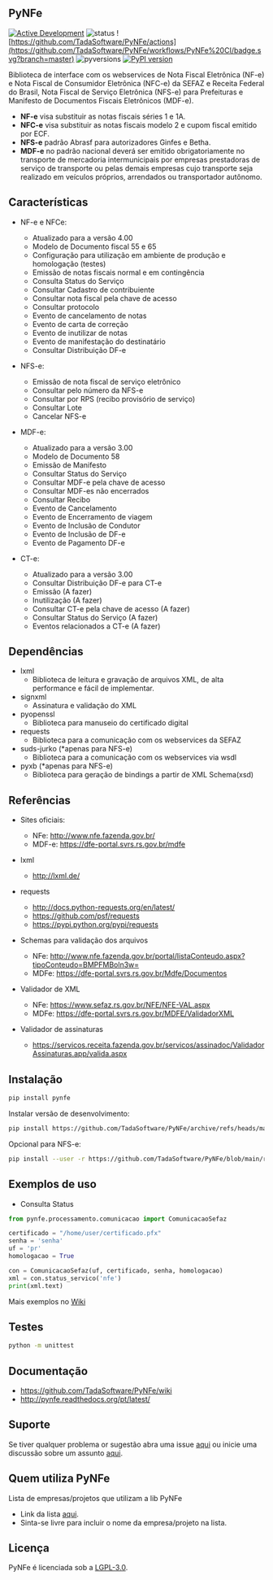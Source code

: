 ## PyNFe

[![Active Development](https://img.shields.io/badge/Maintenance%20Level-Actively%20Developed-brightgreen.svg)](https://gist.github.com/cheerfulstoic/d107229326a01ff0f333a1d3476e068d)
![status](https://img.shields.io/badge/status-stable-green.svg) ![https://github.com/TadaSoftware/PyNFe/actions](https://github.com/TadaSoftware/PyNFe/workflows/PyNFe%20CI/badge.svg?branch=master) ![pyversions](https://img.shields.io/badge/python-3.6%20%7C%203.7%20%7C%203.8%20%7C%203.9%20%7C%203.10%20%7C%203.11-blue)
[![PyPI version](https://badge.fury.io/py/pynfe.svg)](https://badge.fury.io/py/pynfe)


Biblioteca de interface com os webservices de Nota Fiscal Eletrônica (NF-e) e Nota Fiscal de Consumidor Eletrônica (NFC-e) da SEFAZ e Receita Federal do Brasil, Nota Fiscal de Serviço Eletrônica (NFS-e) para Prefeituras e Manifesto de Documentos Fiscais Eletrônicos (MDF-e).

- **NF-e** visa substituir as notas fiscais séries 1 e 1A.
- **NFC-e** visa substituir as notas fiscais modelo 2 e cupom fiscal emitido por ECF.
- **NFS-e** padrão Abrasf para autorizadores Ginfes e Betha.
- **MDF-e** no padrão nacional deverá ser emitido obrigatoriamente no transporte de mercadoria intermunicipais por empresas prestadoras de serviço de transporte ou pelas demais empresas cujo transporte seja realizado em veículos próprios, arrendados ou transportador autônomo.


Características
------------

* NF-e e NFCe:
    * Atualizado para a versão 4.00
    * Modelo de Documento fiscal 55 e 65
    * Configuração para utilização em ambiente de produção e homologação (testes)
    * Emissão de notas fiscais normal e em contingência
    * Consulta Status do Serviço
    * Consultar Cadastro de contribuiente
    * Consultar nota fiscal pela chave de acesso
    * Consultar protocolo
    * Evento de cancelamento de notas
    * Evento de carta de correção
    * Evento de inutilizar de notas
    * Evento de manifestação do destinatário
    * Consultar Distribuição DF-e

* NFS-e:
    * Emissão de nota fiscal de serviço eletrônico
    * Consultar pelo número da NFS-e
    * Consultar por RPS (recibo provisório de serviço)
    * Consultar Lote
    * Cancelar NFS-e

* MDF-e:
    * Atualizado para a versão 3.00
    * Modelo de Documento 58
    * Emissão de Manifesto
    * Consultar Status do Serviço
    * Consultar MDF-e pela chave de acesso
    * Consultar MDF-es não encerrados
    * Consultar Recibo
    * Evento de Cancelamento
    * Evento de Encerramento de viagem
    * Evento de Inclusão de Condutor
    * Evento de Inclusão de DF-e
    * Evento de Pagamento DF-e

* CT-e:
    * Atualizado para a versão 3.00
    * Consultar Distribuição DF-e para CT-e
    * Emissão (A fazer)
    * Inutilização (A fazer)
    * Consultar CT-e pela chave de acesso (A fazer)
    * Consultar Status do Serviço (A fazer)
    * Eventos relacionados a CT-e (A fazer)

Dependências
------------

- lxml
  - Biblioteca de leitura e gravação de arquivos XML, de alta performance e fácil de implementar.
- signxml
  - Assinatura e validação do XML
- pyopenssl
  - Biblioteca para manuseio do certificado digital
- requests
  - Biblioteca para a comunicação com os webservices da SEFAZ
- suds-jurko (*apenas para NFS-e)
  - Biblioteca para a comunicação com os webservices via wsdl
- pyxb (*apenas para NFS-e)
  - Biblioteca para geração de bindings a partir de XML Schema(xsd)

Referências
-----------

- Sites oficiais:
  - NFe: http://www.nfe.fazenda.gov.br/
  - MDF-e: https://dfe-portal.svrs.rs.gov.br/mdfe

- lxml
  - http://lxml.de/

- requests
  - http://docs.python-requests.org/en/latest/
  - https://github.com/psf/requests
  - https://pypi.python.org/pypi/requests

- Schemas para validação dos arquivos
  - NFe: http://www.nfe.fazenda.gov.br/portal/listaConteudo.aspx?tipoConteudo=BMPFMBoln3w=
  - MDFe: https://dfe-portal.svrs.rs.gov.br/Mdfe/Documentos

- Validador de XML
  - NFe: https://www.sefaz.rs.gov.br/NFE/NFE-VAL.aspx
  - MDFe: https://dfe-portal.svrs.rs.gov.br/MDFE/ValidadorXML

- Validador de assinaturas
  - https://servicos.receita.fazenda.gov.br/servicos/assinadoc/ValidadorAssinaturas.app/valida.aspx

Instalação
-----------

```sh
pip install pynfe
```

Instalar versão de desenvolvimento:

```sh
pip install https://github.com/TadaSoftware/PyNFe/archive/refs/heads/main.zip
```

Opcional para NFS-e:

```sh
pip install --user -r https://github.com/TadaSoftware/PyNFe/blob/main/requirements-nfse.txt
```

Exemplos de uso
-----------
  - Consulta Status

```python
from pynfe.processamento.comunicacao import ComunicacaoSefaz

certificado = "/home/user/certificado.pfx"
senha = 'senha'
uf = 'pr'
homologacao = True

con = ComunicacaoSefaz(uf, certificado, senha, homologacao)
xml = con.status_servico('nfe')
print(xml.text)
```

  Mais exemplos no [Wiki](https://github.com/TadaSoftware/PyNFe/wiki)


Testes
-----------

```sh
python -m unittest
```


Documentação
-----------
- https://github.com/TadaSoftware/PyNFe/wiki
- http://pynfe.readthedocs.org/pt/latest/


Suporte
-----------
Se tiver qualquer problema or sugestão abra uma issue [aqui](https://github.com/TadaSoftware/PyNFe/issues) ou inicie uma discussão sobre um assunto [aqui](https://github.com/TadaSoftware/PyNFe/discussions).


Quem utiliza PyNFe
-----------
Lista de empresas/projetos que utilizam a lib PyNFe 
- Link da lista [aqui](https://github.com/TadaSoftware/PyNFe/wiki/Quem-utiliza-PyNFe).
- Sinta-se livre para incluir o nome da empresa/projeto na lista.


Licença
-----------
PyNFe é licenciada sob a [LGPL-3.0](LICENSE).

